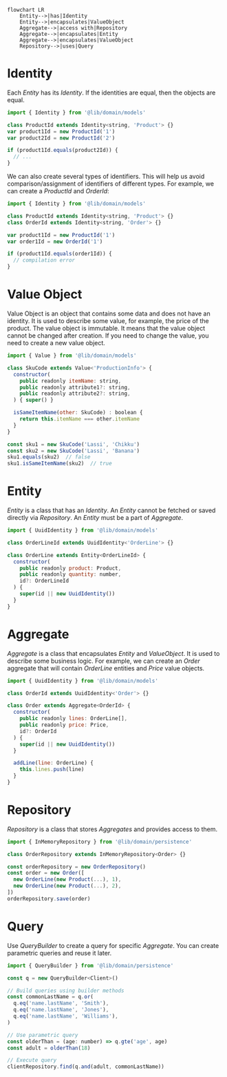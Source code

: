 ```mermaid
flowchart LR
    Entity-->|has|Identity
    Entity-->|encapsulates|ValueObject
    Aggregate-->|access with|Repository
    Aggregate-->|encapsulates|Entity
    Aggregate-->|encapsulates|ValueObject
    Repository-->|uses|Query
```

# Identity
Each _Entity_ has its _Identity_. If the identities are equal, then the objects are equal.

```js
import { Identity } from '@lib/domain/models'

class ProductId extends Identity<string, 'Product'> {}
var product1Id = new ProductId('1')
var product2Id = new ProductId('2')

if (product1Id.equals(product2Id)) {
  // ...
}
```

We can also create several types of identifiers. This will help us avoid comparison/assignment of identifiers of different types. For example, we can create a _ProductId_ and _OrderId_:

```js
import { Identity } from '@lib/domain/models'

class ProductId extends Identity<string, 'Product'> {}
class OrderId extends Identity<string, 'Order'> {}

var product1Id = new ProductId('1')
var order1Id = new OrderId('1')

if (product1Id.equals(order1Id)) {
  // compilation error
}
```


# Value Object
Value Object is an object that contains some data and does not have an identity. It is used to describe some value, for example, the price of the product. The value object is immutable. It means that the value object cannot be changed after creation. If you need to change the value, you need to create a new value object.

```js
import { Value } from '@lib/domain/models'

class SkuCode extends Value<'ProductionInfo'> {
  constructor(
    public readonly itemName: string,
    public readonly attribute1?: string,
    public readonly attribute2?: string,
  ) { super() }

  isSameItemName(other: SkuCode) : boolean {
    return this.itemName === other.itemName
  }
}

const sku1 = new SkuCode('Lassi', 'Chikku')
const sku2 = new SkuCode('Lassi', 'Banana')
sku1.equals(sku2)  // false
sku1.isSameItemName(sku2)  // true
```


# Entity
_Entity_ is a class that has an _Identity_. An _Entity_ cannot be fetched or saved directly via _Repository_. An _Entity_ must be a part of _Aggregate_.


```js
import { UuidIdentity } from '@lib/domain/models'

class OrderLineId extends UuidIdentity<'OrderLine'> {}

class OrderLine extends Entity<OrderLineId> {
  constructor(
    public readonly product: Product,
    public readonly quantity: number,
    id?: OrderLineId
  ) {
    super(id || new UuidIdentity())
  }
}
```


# Aggregate
_Aggregate_ is a class that encapsulates _Entity_ and _ValueObject_. It is used to describe some business logic. For example, we can create an _Order_ aggregate that will contain _OrderLine_ entities and _Price_ value objects.

```js
import { UuidIdentity } from '@lib/domain/models'

class OrderId extends UuidIdentity<'Order'> {}

class Order extends Aggregate<OrderId> {
  constructor(
    public readonly lines: OrderLine[],
    public readonly price: Price,
    id?: OrderId
  ) {
    super(id || new UuidIdentity())
  }

  addLine(line: OrderLine) {
    this.lines.push(line)
  }
}
```


# Repository
_Repository_ is a class that stores _Aggregates_ and provides access to them.

```js
import { InMemoryRepository } from '@lib/domain/persistence'

class OrderRepository extends InMemoryRepository<Order> {}

const orderRepository = new OrderRepository()
const order = new Order([
  new OrderLine(new Product(...), 1),
  new OrderLine(new Product(...), 2),
])
orderRepository.save(order)
```


# Query
Use _QueryBuilder_ to create a query for specific _Aggregate_. You can create parametric queries and reuse it later.

```js
import { QueryBuilder } from '@lib/domain/persistence'

const q = new QueryBuilder<Client>()

// Build queries using builder methods
const commonLastName = q.or(
  q.eq('name.lastName', 'Smith'),
  q.eq('name.lastName', 'Jones'),
  q.eq('name.lastName', 'Williams'),
)

// Use parametric query
const olderThan = (age: number) => q.gte('age', age)
const adult = olderThan(18)

// Execute query
clientRepository.find(q.and(adult, commonLastName))
```
